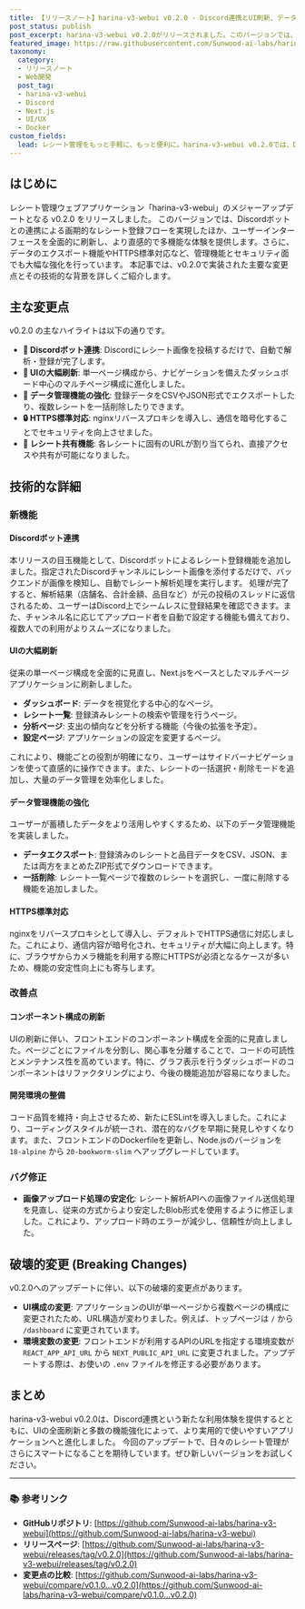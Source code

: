 ```yaml
---
title: 【リリースノート】harina-v3-webui v0.2.0 - Discord連携とUI刷新、データ管理機能を強化
post_status: publish
post_excerpt: harina-v3-webui v0.2.0がリリースされました。このバージョンでは、Discordボット連携によるレシート自動登録機能や、ダッシュボードを中心としたUIの大幅な刷新が行われています。また、データのエクスポート機能やHTTPS対応など、管理機能とセキュリティも強化されています。
featured_image: https://raw.githubusercontent.com/Sunwood-ai-labs/harina-v3-webui/main/generated-images/release-v0.2.0-20251028_113412/imagen-4-ultra_2025-10-28T11-35-13-337Z_A_clean__photorealistic_miniature_scene_inside_a_w_1.png
taxonomy:
  category:
  - リリースノート
  - Web開発
  post_tag:
  - harina-v3-webui
  - Discord
  - Next.js
  - UI/UX
  - Docker
custom_fields:
  lead: レシート管理をもっと手軽に、もっと便利に。harina-v3-webui v0.2.0では、Discordへの画像投稿だけでレシートを自動登録できる新機能が登場しました。UIも全面的に刷新され、データ管理機能も大幅に強化されています。本記事では、v0.2.0の注目の新機能や変更点を詳しく解説します。
---
```


## はじめに
レシート管理ウェブアプリケーション「harina-v3-webui」のメジャーアップデートとなる v0.2.0 をリリースしました。
このバージョンでは、Discordボットとの連携による画期的なレシート登録フローを実現したほか、ユーザーインターフェースを全面的に刷新し、より直感的で多機能な体験を提供します。さらに、データのエクスポート機能やHTTPS標準対応など、管理機能とセキュリティ面でも大幅な強化を行っています。
本記事では、v0.2.0で実装された主要な変更点とその技術的な背景を詳しくご紹介します。

## 主な変更点
v0.2.0 の主なハイライトは以下の通りです。

- **🚀 Discordボット連携**: Discordにレシート画像を投稿するだけで、自動で解析・登録が完了します。
- **🎨 UIの大幅刷新**: 単一ページ構成から、ナビゲーションを備えたダッシュボード中心のマルチページ構成に進化しました。
- **💾 データ管理機能の強化**: 登録データをCSVやJSON形式でエクスポートしたり、複数レシートを一括削除したりできます。
- **🔒 HTTPS標準対応**: nginxリバースプロキシを導入し、通信を暗号化することでセキュリティを向上させました。
- **🔗 レシート共有機能**: 各レシートに固有のURLが割り当てられ、直接アクセスや共有が可能になりました。

## 技術的な詳細
### 新機能
#### Discordボット連携
本リリースの目玉機能として、Discordボットによるレシート登録機能を追加しました。指定されたDiscordチャンネルにレシート画像を添付するだけで、バックエンドが画像を検知し、自動でレシート解析処理を実行します。
処理が完了すると、解析結果（店舗名、合計金額、品目など）が元の投稿のスレッドに返信されるため、ユーザーはDiscord上でシームレスに登録結果を確認できます。また、チャンネル名に応じてアップロード者を自動で設定する機能も備えており、複数人での利用がよりスムーズになりました。

#### UIの大幅刷新
従来の単一ページ構成を全面的に見直し、Next.jsをベースとしたマルチページアプリケーションに刷新しました。
- **ダッシュボード**: データを視覚化する中心的なページ。
- **レシート一覧**: 登録済みレシートの検索や管理を行うページ。
- **分析ページ**: 支出の傾向などを分析する機能（今後の拡張を予定）。
- **設定ページ**: アプリケーションの設定を変更するページ。

これにより、機能ごとの役割が明確になり、ユーザーはサイドバーナビゲーションを使って直感的に操作できます。また、レシートの一括選択・削除モードを追加し、大量のデータ管理を効率化しました。

#### データ管理機能の強化
ユーザーが蓄積したデータをより活用しやすくするため、以下のデータ管理機能を実装しました。
- **データエクスポート**: 登録済みのレシートと品目データをCSV、JSON、または両方をまとめたZIP形式でダウンロードできます。
- **一括削除**: レシート一覧ページで複数のレシートを選択し、一度に削除する機能を追加しました。

#### HTTPS標準対応
nginxをリバースプロキシとして導入し、デフォルトでHTTPS通信に対応しました。これにより、通信内容が暗号化され、セキュリティが大幅に向上します。特に、ブラウザからカメラ機能を利用する際にHTTPSが必須となるケースが多いため、機能の安定性向上にも寄与します。

### 改善点
#### コンポーネント構成の刷新
UIの刷新に伴い、フロントエンドのコンポーネント構成を全面的に見直しました。ページごとにファイルを分割し、関心事を分離することで、コードの可読性とメンテナンス性を高めています。特に、グラフ表示を行うダッシュボードのコンポーネントはリファクタリングにより、今後の機能追加が容易になりました。

#### 開発環境の整備
コード品質を維持・向上させるため、新たにESLintを導入しました。これにより、コーディングスタイルが統一され、潜在的なバグを早期に発見しやすくなります。また、フロントエンドのDockerfileを更新し、Node.jsのバージョンを `18-alpine` から `20-bookworm-slim` へアップグレードしています。

### バグ修正
- **画像アップロード処理の安定化**: レシート解析APIへの画像ファイル送信処理を見直し、従来の方式からより安定したBlob形式を使用するように修正しました。これにより、アップロード時のエラーが減少し、信頼性が向上しました。

## 破壊的変更 (Breaking Changes)
v0.2.0へのアップデートに伴い、以下の破壊的変更点があります。

- **UI構成の変更**: アプリケーションのUIが単一ページから複数ページの構成に変更されたため、URL構造が変わりました。例えば、トップページは `/` から `/dashboard` に変更されています。
- **環境変数の変更**: フロントエンドが利用するAPIのURLを指定する環境変数が `REACT_APP_API_URL` から `NEXT_PUBLIC_API_URL` に変更されました。アップデートする際は、お使いの `.env` ファイルを修正する必要があります。

## まとめ
harina-v3-webui v0.2.0は、Discord連携という新たな利用体験を提供するとともに、UIの全面刷新と多数の機能強化によって、より実用的で使いやすいアプリケーションへと進化しました。
今回のアップデートで、日々のレシート管理がさらにスマートになることを期待しています。ぜひ新しいバージョンをお試しください。

---
### 📚 参考リンク
- **GitHubリポジトリ**: [https://github.com/Sunwood-ai-labs/harina-v3-webui](https://github.com/Sunwood-ai-labs/harina-v3-webui)
- **リリースページ**: [https://github.com/Sunwood-ai-labs/harina-v3-webui/releases/tag/v0.2.0](https://github.com/Sunwood-ai-labs/harina-v3-webui/releases/tag/v0.2.0)
- **変更点の比較**: [https://github.com/Sunwood-ai-labs/harina-v3-webui/compare/v0.1.0...v0.2.0](https://github.com/Sunwood-ai-labs/harina-v3-webui/compare/v0.1.0...v0.2.0)

